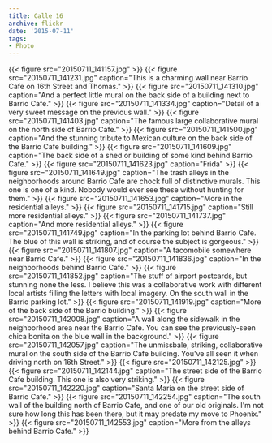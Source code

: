 ```yaml
---
title: Calle 16
archive: flickr
date: '2015-07-11'
tags:
- Photo
---
```

{{< figure src="20150711_141157.jpg" >}}
{{< figure src="20150711_141231.jpg" caption="This is a charming wall near Barrio Cafe on 16th Street and Thomas." >}}
{{< figure src="20150711_141310.jpg" caption="And a perfect little mural on the back side of a building next to Barrio Cafe." >}}
{{< figure src="20150711_141334.jpg" caption="Detail of a very sweet message on the previous wall." >}}
{{< figure src="20150711_141403.jpg" caption="The famous large collaborative mural on the north side of Barrio Cafe." >}}
{{< figure src="20150711_141500.jpg" caption="And the stunning tribute to Mexican culture on the back side of the Barrio Cafe building." >}}
{{< figure src="20150711_141609.jpg" caption="The back side of a shed or building of some kind behind Barrio Cafe." >}}
{{< figure src="20150711_141623.jpg" caption="Frida" >}}
{{< figure src="20150711_141649.jpg" caption="The trash alleys in the neighborhoods around Barrio Cafe are chock full of distinctive murals. This one is one of a kind. Nobody would ever see these without hunting for them." >}}
{{< figure src="20150711_141653.jpg" caption="More in the residential alleys." >}}
{{< figure src="20150711_141715.jpg" caption="Still more residential alleys." >}}
{{< figure src="20150711_141737.jpg" caption="And more residential alleys." >}}
{{< figure src="20150711_141749.jpg" caption="In the parking lot behind Barrio Cafe. The blue of this wall is striking, and of course the subject is gorgeous." >}}
{{< figure src="20150711_141807.jpg" caption="A tacomobile somewhere near Barrio Cafe." >}}
{{< figure src="20150711_141836.jpg" caption="In the neighborhoods behind Barrio Cafe." >}}
{{< figure src="20150711_141852.jpg" caption="The stuff of airport postcards, but stunning none the less. I believe this was a collaborative work with different local artists filling the letters with local imagery. On the south wall in the Barrio parking lot." >}}
{{< figure src="20150711_141919.jpg" caption="More of the back side of the Barrio building." >}}
{{< figure src="20150711_142008.jpg" caption="A wall along the sidewalk in the neighborhood area near the Barrio Cafe. You can see the previously-seen chica bonita on the blue wall in the background." >}}
{{< figure src="20150711_142057.jpg" caption="The unmissbale, striking, collaborative mural on the south side of the Barrio Cafe building. You've all seen it when driving north on 16th Street." >}}
{{< figure src="20150711_142125.jpg" >}}
{{< figure src="20150711_142144.jpg" caption="The street side of the Barrio Cafe building. This one is also very striking." >}}
{{< figure src="20150711_142220.jpg" caption="Santa Maria on the street side of Barrio Cafe." >}}
{{< figure src="20150711_142254.jpg" caption="The south wall of the building north of Barrio Cafe, and one of our old originals. I'm not sure how long this has been there, but it may predate my move to Phoenix." >}}
{{< figure src="20150711_142553.jpg" caption="More from the alleys behind Barrio Cafe." >}}
